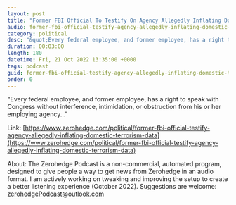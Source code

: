 ```yaml
---
layout: post
title: "Former FBI Official To Testify On Agency Allegedly Inflating Domestic Terrorism Data"
audio: former-fbi-official-testify-agency-allegedly-inflating-domestic-terrorism-data-0
category: political
desc: "&quot;Every federal employee, and former employee, has a right to speak with Congress without interference, intimidation, or obstruction from his or her employing agency...&quot;"
duration: 00:03:00
length: 180
datetime: Fri, 21 Oct 2022 13:35:00 +0000
tags: podcast
guid: former-fbi-official-testify-agency-allegedly-inflating-domestic-terrorism-data-0
order: 0
---
```

&quot;Every federal employee, and former employee, has a right to speak with Congress without interference, intimidation, or obstruction from his or her employing agency...&quot;

Link: [https://www.zerohedge.com/political/former-fbi-official-testify-agency-allegedly-inflating-domestic-terrorism-data](https://www.zerohedge.com/political/former-fbi-official-testify-agency-allegedly-inflating-domestic-terrorism-data)

About: The Zerohedge Podcast is a non-commercial, automated program, designed to give people a way to get news from Zerohedge in an audio format.  I am actively working on tweaking and improving the setup to create a better listening experience (October 2022).  Suggestions are welcome: [zerohedgePodcast@outlook.com](mailto:zerohedgePodcast@outlook.com)